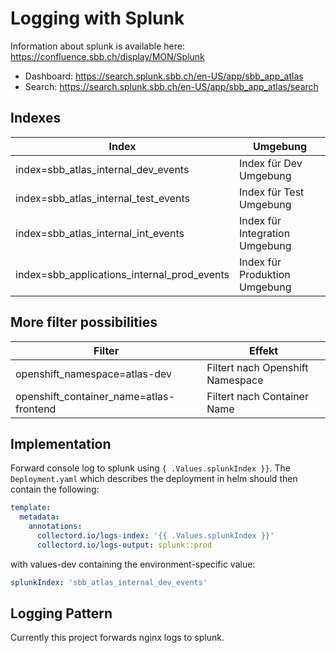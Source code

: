 # Logging with Splunk

Information about splunk is available here:\
https://confluence.sbb.ch/display/MON/Splunk

- Dashboard: https://search.splunk.sbb.ch/en-US/app/sbb_app_atlas
- Search: https://search.splunk.sbb.ch/en-US/app/sbb_app_atlas/search

## Indexes

| Index                                       | Umgebung                       |
| ------------------------------------------- | ------------------------------ |
| index=sbb_atlas_internal_dev_events         | Index für Dev Umgebung         |
| index=sbb_atlas_internal_test_events        | Index für Test Umgebung        |
| index=sbb_atlas_internal_int_events         | Index für Integration Umgebung |
| index=sbb_applications_internal_prod_events | Index für Produktion Umgebung  |

## More filter possibilities

| Filter                                  | Effekt                           |
| --------------------------------------- | -------------------------------- |
| openshift_namespace=atlas-dev           | Filtert nach Openshift Namespace |
| openshift_container_name=atlas-frontend | Filtert nach Container Name      |

## Implementation

Forward console log to splunk using `{ .Values.splunkIndex }}`.
The `Deployment.yaml` which describes the deployment in helm should then contain the following:

```yaml
template:
  metadata:
    annotations:
      collectord.io/logs-index: '{{ .Values.splunkIndex }}'
      collectord.io/logs-output: splunk::prod
```

with values-dev containing the environment-specific value:

```yaml
splunkIndex: 'sbb_atlas_internal_dev_events'
```

## Logging Pattern

Currently this project forwards nginx logs to splunk.
